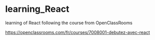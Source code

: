 # learning_React

learning of React following the course from OpenClassRooms

https://openclassrooms.com/fr/courses/7008001-debutez-avec-react
